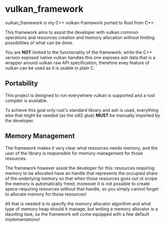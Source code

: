 # vulkan_framework
vulkan_framework is my C++ vulkan-framework ported to Rust from C++.

This framework aims to assist the developer with vulkan common operations and resources creation and memory allocation without limiting possibilities of what can be done.

You are __NOT__ limited to the functionality of the framework: while the C++ version exposed native vulkan handles this one exposes ash data that is a wrapper around vulkan raw API specification, therefore evey feature of vulkan can be used as it is usable in plain C.

## Portability
This project is designed to run everywhere vulkan is supported and a rust compiler is available.

To achieve this goal only rust's standard library and ash is used, everything else that might be needed (as the sdl2 glue) __MUST__ be manually imported by the developer.

## Memory Management
The framework makes it very clear what resources needs memory, and the user of the library is responsible for memory management for those resources.

The framework however assist the developer for this: resources requiring memory to be allocated have an handle that represents the occupied share of the
underlying memory so that when those resources goes out ot scope the memory is automatically freed, moreover it is not possible to create spece-requiring
resources without that handle, so you simply cannot forget to allocate memory for those resources!

All that is needed is to specify the memory allocator algorithm and what type of memory heap should it manage, but writing a memory allocator is a daunting task,
so the framework will come equipped with a few default implementations!
